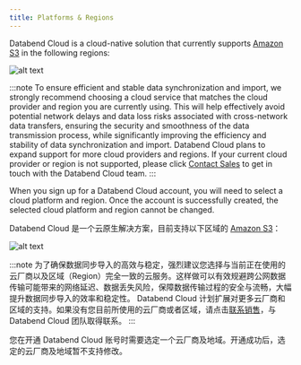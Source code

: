 ```yaml
---
title: Platforms & Regions
---
```


<!-- #ifendef -->

Databend Cloud is a cloud-native solution that currently supports [Amazon S3](https://aws.amazon.com/s3/) in the following regions:

![alt text](/img/cloud/dc-platform-en.png)

:::note
To ensure efficient and stable data synchronization and import, we strongly recommend choosing a cloud service that matches the cloud provider and region you are currently using. This will help effectively avoid potential network delays and data loss risks associated with cross-network data transfers, ensuring the security and smoothness of the data transmission process, while significantly improving the efficiency and stability of data synchronization and import.
Databend Cloud plans to expand support for more cloud providers and regions. If your current cloud provider or region is not supported, please click [Contact Sales](https://www.databend.com/contact-us/) to get in touch with the Databend Cloud team.
:::

When you sign up for a Databend Cloud account, you will need to select a cloud platform and region. Once the account is successfully created, the selected cloud platform and region cannot be changed.

<!-- #endendef -->

<!-- #ifcndef -->

Databend Cloud 是一个云原生解决方案，目前支持以下区域的 [Amazon S3](https://aws.amazon.com/s3/)：

![alt text](/img/cloud/dc-platform.png)

:::note
为了确保数据同步导入的高效与稳定，强烈建议您选择与当前正在使用的云厂商以及区域（Region）完全一致的云服务。这样做可以有效规避跨公网数据传输可能带来的网络延迟、数据丢失风险，保障数据传输过程的安全与流畅，大幅提升数据同步导入的效率和稳定性。
Databend Cloud 计划扩展对更多云厂商和区域的支持。如果没有您目前所使用的云厂商或者区域，请点击[联系销售](https://www.databend.cn/contact-us/)，与 Databend Cloud 团队取得联系。
:::

您在开通 Databend Cloud 账号时需要选定一个云厂商及地域。开通成功后，选定的云厂商及地域暂不支持修改。

<!-- #endcndef -->
